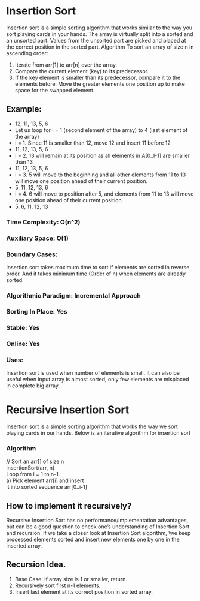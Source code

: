 # Insertion Sort
Insertion sort is a simple sorting algorithm that works similar to the way you sort playing cards in your hands. The array is virtually split into a sorted and an unsorted part. Values from the unsorted part are picked and placed at the correct position in the sorted part.
Algorithm 
To sort an array of size n in ascending order: 
1. Iterate from arr[1] to arr[n] over the array. 
2. Compare the current element (key) to its predecessor. 
3. If the key element is smaller than its predecessor, compare it to the elements before. Move the greater elements one position up to make space for the swapped element.
## Example: 
* 12, 11, 13, 5, 6
* Let us loop for i = 1 (second element of the array) to 4 (last element of the array)
* i = 1. Since 11 is smaller than 12, move 12 and insert 11 before 12 
* 11, 12, 13, 5, 6
* i = 2. 13 will remain at its position as all elements in A[0..I-1] are smaller than 13 
* 11, 12, 13, 5, 6
* i = 3. 5 will move to the beginning and all other elements from 11 to 13 will move one position ahead of their current position. 
* 5, 11, 12, 13, 6
* i = 4. 6 will move to position after 5, and elements from 11 to 13 will move one position ahead of their current position. 
* 5, 6, 11, 12, 13 

### Time Complexity: O(n^2) 
### Auxiliary Space: O(1)
### Boundary Cases: 
Insertion sort takes maximum time to sort if elements are sorted in reverse order. And it takes minimum time (Order of n) when elements are already sorted.
### Algorithmic Paradigm: Incremental Approach
### Sorting In Place: Yes
### Stable: Yes
### Online: Yes
### Uses: 
Insertion sort is used when number of elements is small. It can also be useful when input array is almost sorted, only few elements are misplaced in complete big array.



# Recursive Insertion Sort
Insertion sort is a simple sorting algorithm that works the way we sort playing cards in our hands.
Below is an iterative algorithm for insertion sort
### Algorithm 
// Sort an arr[] of size n  
insertionSort(arr, n)  
    Loop from i = 1 to n-1.  
       a) Pick element arr[i] and insert  
          it into sorted sequence arr[0..i-1]  

## How to implement it recursively? 
Recursive Insertion Sort has no performance/implementation advantages, but can be a good question to check one’s understanding of Insertion Sort and recursion.
If we take a closer look at Insertion Sort algorithm, \we keep processed elements sorted and insert new elements one by one in the inserted array.
## Recursion Idea. 

1. Base Case: If array size is 1 or smaller, return.
2. Recursively sort first n-1 elements.
3. Insert last element at its correct position in sorted array.
